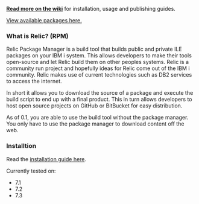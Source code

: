 **[Read more on the wiki](https://github.com/Club-Seiden/RelicPackageManager/wiki)** for installation, usage and publishing guides. 

[View available packages here.](https://github.com/OSSILE/RelicPackageManager/wiki/Available-Packages)

### What is Relic? (RPM)
Relic Package Manager is a build tool that builds public and private ILE packages on your IBM i system. This allows developers to make their tools open-source and let Relic build them on other peoples systems. Relic is a community run project and hopefully ideas for Relic come out of the IBM i community. Relic makes use of current technologies such as DB2 services to access the internet.

In short it allows you to download the source of a package and execute the build script to end up with a final product. This in turn allows developers to host open source projects on GitHub or BitBucket for easy distribution.

As of 0.1, you are able to use the build tool without the package manager. You only have to use the package manager to download content off the web.

### Installtion
Read the [installation guide here](https://github.com/OSSILE/RelicPackageManager/wiki/First-time-installation).

Currently tested on:
+ 7.1
+ 7.2
+ 7.3
